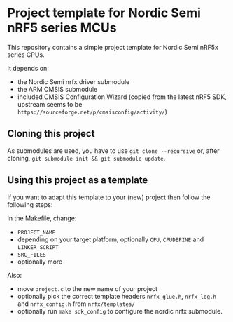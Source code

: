 
Project template for Nordic Semi nRF5 series MCUs
=================================================

This repository contains a simple project template for
Nordic Semi nRF5x series CPUs.

It depends on:

 * the Nordic Semi nrfx driver submodule
 * the ARM CMSIS submodule
 * included CMSIS Configuration Wizard (copied from the latest nRF5 SDK, upstream seems to be `https://sourceforge.net/p/cmsisconfig/activity/`)


Cloning this project
--------------------

As submodules are used, you have to use `git clone --recursive`
or, after cloning, `git submodule init && git submodule update`.


Using this project as a template
--------------------------------

If you want to adapt this template to your (new) project
then follow the following steps:

In the Makefile, change:

 * `PROJECT_NAME`
 * depending on your target platform, optionally `CPU`, `CPUDEFINE` and `LINKER_SCRIPT`
 * `SRC_FILES`
 * optionally more

Also:

 * move `project.c` to the new name of your project
 * optionally pick the correct template headers `nrfx_glue.h`, `nrfx_log.h` and `nrfx_config.h` from `nrfx/templates/`
 * optionally run `make sdk_config` to configure the nordic nrfx submodule.



